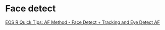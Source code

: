 # Face detect

[EOS R Quick Tips: AF Method - Face Detect + Tracking and Eye Detect AF](https://youtu.be/QcHmG0Ck89M)